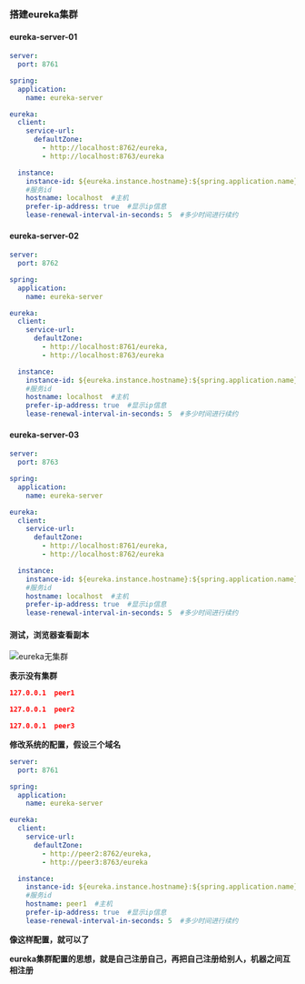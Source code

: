 ### 搭建eureka集群



#### eureka-server-01

```yml
server:
  port: 8761

spring:
  application:
    name: eureka-server

eureka:
  client:
    service-url:
      defaultZone:
        - http://localhost:8762/eureka,
        - http://localhost:8763/eureka

  instance:
    instance-id: ${eureka.instance.hostname}:${spring.application.name}:${server.port}  
    #服务id
    hostname: localhost  #主机
    prefer-ip-address: true  #显示ip信息
    lease-renewal-interval-in-seconds: 5  #多少时间进行续约
```



#### eureka-server-02

```yml
server:
  port: 8762

spring:
  application:
    name: eureka-server

eureka:
  client:
    service-url:
      defaultZone:
        - http://localhost:8761/eureka,
        - http://localhost:8763/eureka

  instance:
    instance-id: ${eureka.instance.hostname}:${spring.application.name}:${server.port}  
    #服务id
    hostname: localhost  #主机
    prefer-ip-address: true  #显示ip信息
    lease-renewal-interval-in-seconds: 5  #多少时间进行续约
```



#### eureka-server-03

```yml
server:
  port: 8763

spring:
  application:
    name: eureka-server

eureka:
  client:
    service-url:
      defaultZone:
        - http://localhost:8761/eureka,
        - http://localhost:8762/eureka

  instance:
    instance-id: ${eureka.instance.hostname}:${spring.application.name}:${server.port}  
    #服务id
    hostname: localhost  #主机
    prefer-ip-address: true  #显示ip信息
    lease-renewal-interval-in-seconds: 5  #多少时间进行续约
```



#### 测试，浏览器查看副本

![eureka无集群](E:\笔记整理\微服务技术\图解\eureka无集群.png)



**表示没有集群**





```json
127.0.0.1  peer1

127.0.0.1  peer2

127.0.0.1  peer3
```

**修改系统的配置，假设三个域名**



```yml
server:
  port: 8761

spring:
  application:
    name: eureka-server

eureka:
  client:
    service-url:
      defaultZone:
        - http://peer2:8762/eureka,
        - http://peer3:8763/eureka

  instance:
    instance-id: ${eureka.instance.hostname}:${spring.application.name}:${server.port}  
    #服务id
    hostname: peer1  #主机
    prefer-ip-address: true  #显示ip信息
    lease-renewal-interval-in-seconds: 5  #多少时间进行续约
```



**像这样配置，就可以了**

**eureka集群配置的思想，就是自己注册自己，再把自己注册给别人，机器之间互相注册**

